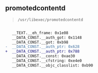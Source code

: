 ## promotedcontentd

> `/usr/libexec/promotedcontentd`

```diff

   __TEXT.__eh_frame: 0x1e08
   __DATA_CONST.__auth_got: 0x1148
   __DATA_CONST.__got: 0xb98
-  __DATA_CONST.__auth_ptr: 0x628
+  __DATA_CONST.__auth_ptr: 0x788
   __DATA_CONST.__const: 0xae30
   __DATA_CONST.__cfstring: 0xe4e0
   __DATA_CONST.__objc_classlist: 0xb90

```
